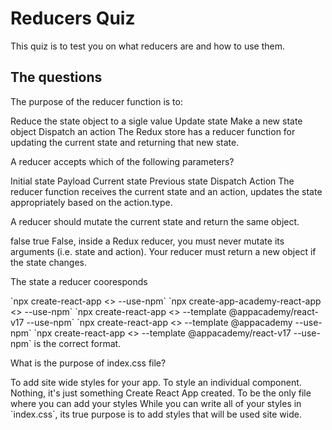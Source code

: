 # Reducers Quiz

This quiz is to test you on what reducers are and how to use them.

## The questions

<quiz>
  <question>
    <p>
      The purpose of the reducer function is to:
    </p>
    <answer>Reduce the state object to a sigle value</answer>
    <answer correct>Update state</answer>
    <answer>Make a new state object</answer>
    <answer>Dispatch an action</answer>
    <explanation>
      The Redux store has a reducer function for updating the current state and returning that new state. 
    </explanation>
  </question>
</quiz>
<quiz>
  <question multiple>
    <p>
      A reducer accepts which of the following parameters? 
    </p>
    <answer>Initial state</answer>
    <answer>Payload</answer>
    <answer correct>Current state</answer>
    <answer>Previous state</answer>
    <answer>Dispatch</answer>
    <answer correct>Action</answer>
    <explanation>
      The reducer function receives the current state and an action, updates the state appropriately based on the action.type. 
    </explanation>
  </question>
</quiz>
<quiz>
  <question>
    <p>
      A reducer should mutate the current state and return the same object.
    </p>
    <answer correct> false </answer>
    <answer> true </answer>
    <explanation>
      False, inside a Redux reducer, you must never mutate its arguments (i.e. state and action). Your reducer must return a new object if the state changes.
    </explanation>
  </question>
</quiz>
<quiz>
  <question>
    <p>
      The state a reducer cooresponds
    </p>
    <answer> `npx create-react-app <<project-folder-name>> --use-npm` </answer>
    <answer> `npx create-app-academy-react-app <<project-folder-name>>
    --use-npm` </answer>
    <answer correct>`npx create-react-app <<project-folder-name>> --template
    @appacademy/react-v17 --use-npm`</answer>
    <answer>`npx create-react-app <<project-folder-name>> --template @appacademy
    --use-npm`</answer>
    <explanation>
      `npx create-react-app <<project-folder-name>> --template
      @appacademy/react-v17 --use-npm` is the correct format.
    </explanation>
  </question>
</quiz>
<quiz>
  <question>
    <p>
      What is the purpose of index.css file?
    </p>
    <answer correct> To add site wide styles for your app.</answer>
    <answer> To style an individual component. </answer>
    <answer> Nothing, it's just something Create React App created.</answer>
    <answer >To be the only file where you can add your styles</answer>
    <explanation>
      While you can write all of your styles in `index.css`, its true purpose is
      to add styles that will be used site wide.
    </explanation>
  </question>
</quiz>
